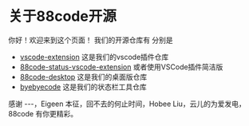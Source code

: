 # 关于88code开源
你好！欢迎来到这个页面！
我们的开源仓库有
分别是

- [vscode-extension](https://github.com/byebye-code/vscode-extension) 这是我们的vscode插件仓库
- [88code-status-vscode-extension](https://github.com/byebye-code/88code-status-vscode-extension)    或者使用VSCode插件简洁版
- [88code-desktop](https://github.com/byebye-code/88code-desktop)   这是我们的桌面版仓库
- [byebyecode](https://github.com/byebye-code/byebyecode)    这是我们的状态栏工具仓库


感谢 ---，Eigeen 本征，回不去的何止时间，Hobee Liu，云儿的为爱发电，88code 有你更精彩。